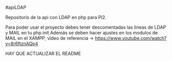 #apiLDAP

Repositorio de la api con LDAP en php para PI2.

Para poder usar el proyecto debes tener descomentadas las lineas de LDAP y MAIL en tu php.init Además se deben hacer ajustes en los modulos de MAIL en el XAMPP, video de referencia -> https://www.youtube.com/watch?v=8r6ftznAQp4

HAY QUE ACTUALIZAR EL README